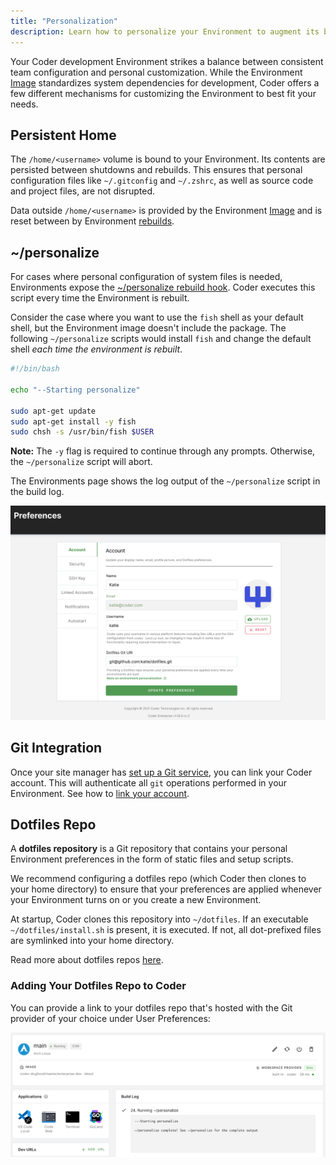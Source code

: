 ```yaml
---
title: "Personalization"
description: Learn how to personalize your Environment to augment its base Image.
---
```


Your Coder development Environment strikes a balance between consistent team
configuration and personal customization.
While the Environment [Image](../images/index.md) standardizes system
dependencies for development, Coder offers a few different mechanisms
for customizing the Environment to best fit your needs.

## Persistent Home

The `/home/<username>` volume is bound to your Environment. Its contents are persisted
between shutdowns and rebuilds. This ensures that personal configuration files
like `~/.gitconfig` and `~/.zshrc`, as well as source code and project files,
are not disrupted.

Data outside `/home/<username>` is provided by the Environment [Image](../images/index.md)
and is reset between by Environment [rebuilds](./lifecycle.md).

## ~/personalize

For cases where personal configuration of system files is needed, Environments
expose the [~/personalize rebuild hook](./lifecycle.md#hooks). Coder executes
this script every time the Environment is rebuilt.

Consider the case where you want to use the `fish` shell as your default shell,
but the Environment image doesn't include the package. The following
`~/personalize` scripts would install `fish` and change the default shell
_each time the environment is rebuilt_.

```bash
#!/bin/bash

echo "--Starting personalize"

sudo apt-get update
sudo apt-get install -y fish
sudo chsh -s /usr/bin/fish $USER
```

**Note:** The `-y` flag is required to continue through any prompts.
Otherwise, the `~/personalize` script will abort.

The Environments page shows the log output of the `~/personalize` script in
the build log.

![Enable privileged environment](../assets/personalize-log.png)

## Git Integration

Once your site manager has [set up a Git service](../admin/git.md), you can link
your Coder account. This will authenticate all
`git` operations performed in your Environment. See how to [link your account](https://help.coder.com/hc/en-us/articles/360057612153-Linking-Git-Accounts).

## Dotfiles Repo

A **dotfiles repository** is a Git repository that contains your personal
Environment preferences in the form of static files and setup scripts.

We recommend configuring a dotfiles repo (which Coder then clones to your home
directory) to ensure that your preferences are applied whenever your
Environment turns on or you create a new Environment.

At startup, Coder clones this repository into `~/dotfiles`. If an executable
`~/dotfiles/install.sh` is present, it is executed. If not, all dot-prefixed files
are symlinked into your home directory.

Read more about dotfiles repos [here](http://dotfiles.github.io/).

### Adding Your Dotfiles Repo to Coder

You can provide a link to your dotfiles repo that's hosted with the Git provider
of your choice under User Preferences:

![Dotfiles Preferences](../assets/dotfiles-preferences.png)
